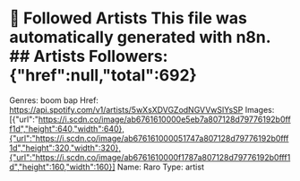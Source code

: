 # 🎵 Followed Artists  This file was automatically generated with n8n.  ## Artists  Followers: {"href":null,"total":692}
Genres: boom bap
Href: https://api.spotify.com/v1/artists/5wXsXDVGZodNGVVwSlYsSP
Images: [{"url":"https://i.scdn.co/image/ab6761610000e5eb7a807128d79776192b0fff1d","height":640,"width":640},{"url":"https://i.scdn.co/image/ab676161000051747a807128d79776192b0fff1d","height":320,"width":320},{"url":"https://i.scdn.co/image/ab6761610000f1787a807128d79776192b0fff1d","height":160,"width":160}]
Name: Raro
Type: artist